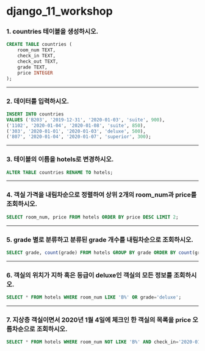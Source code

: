 

# django_11_workshop





### 1. countries 테이블을 생성하시오.

``` sql
CREATE TABLE countries (
	room_num TEXT,
    check_in TEXT,
    check_out TEXT,
    grade TEXT,
    price INTEGER
);
```



___



### 2. 데이터를 입력하시오.

``` sql
INSERT INTO countries
VALUES ('B203', '2019-12-31', '2020-01-03', 'suite', 900),
('1102', '2020-01-04', '2020-01-08', 'suite', 850),
('303', '2020-01-01', '2020-01-03', 'deluxe', 500),
('807', '2020-01-04', '2020-01-07', 'superior', 300);
```



___



### 3. 테이블의 이름을 hotels로 변경하시오.

``` sql
ALTER TABLE countries RENAME TO hotels;
```



___



### 4. 객실 가격을 내림차순으로 정렬하여 상위 2개의 room_num과 price를 조회하시오.

``` sql
SELECT room_num, price FROM hotels ORDER BY price DESC LIMIT 2;
```



---



### 5. grade 별로 분류하고 분류된 grade 개수를 내림차순으로 조회하시오.

``` sql
SELECT grade, count(grade) FROM hotels GROUP BY grade ORDER BY count(grade) DESC;
```



___



### 6. 객실의 위치가 지하 혹은 등급이 deluxe인 객실의 모든 정보를 조회하시오.

``` sql
SELECT * FROM hotels WHERE room_num LIKE 'B%' OR grade='deluxe';
```



___



### 7. 지상층 객실이면서 2020년 1월 4일에 체크인 한 객실의 목록을 price 오름차순으로 조회하시오.

``` sql
SELECT * FROM hotels WHERE room_num NOT LIKE 'B%' AND check_in='2020-01-04' ORDER BY price ASC;
```



